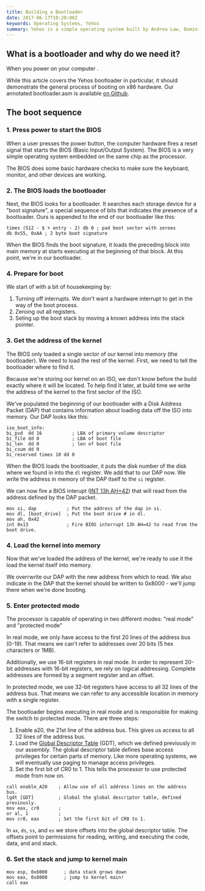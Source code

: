 ```yaml
---
title: Building a Bootloader
date: 2017-06-17T10:20:00Z
keywords: Operating Systems, Yehos
summary: Yehos is a simple operating system built by Andrea Law, Dominic Spadacene, Mortiz Neeb, Nandaja Varma, Saul Pwanson, and Vivian Brown. It runs on the x386 processor and is designed to demonstrate fundamentals of OS development. In this post I explain how the Yehos bootloader works.
---
```


## What is a bootloader and why do we need it?

When you power on your computer .

While this article covers the Yehos bootloader in particular, it should demonstrate the general process of booting on x86 hardware. Our annotated bootloader.asm is available [on Github](https://github.com/domspad/yehos/blob/master/bootloader.asm).

## The boot sequence

### 1. Press power to start the BIOS

When a user presses the power button, the computer hardware fires a reset signal that starts the BIOS (Basic Input/Output System). The BIOS is a very simple operating system embedded on the same chip as the processor. 

The BIOS does some basic hardware checks to make sure the keyboard, monitor, and other devices are working.

### 2. The BIOS loads the bootloader

Next, the BIOS looks for a bootloader. It searches each storage device for a "boot signature", a special sequence of bits that indicates the presence of a bootloader. Ours is appended to the end of our bootloader like this:

```
times (512 - $ + entry - 2) db 0 ; pad boot sector with zeroes
db 0x55, 0xAA ; 2 byte boot signature
```

When the BIOS finds the boot signature, it loads the preceding block into main memory at starts executing at the beginning of that block. At this point, we're in our bootloader.

### 4. Prepare for boot

We start of with a bit of housekeeping by:

1. Turning off interrupts. We don't want a hardware interrupt to get in the way of the boot process.
2. Zeroing out all registers.
3. Seting up the boot stack by moving a known address into the stack pointer.

### 3. Get the address of the kernel

The BIOS only loaded a single sector of our kernel into memory (the bootloader). We need to load the rest of the kernel. First, we need to tell the bootloader where to find it.

Because we're storing our kernel on an ISO, we don't know before the build exactly where it will be located. To help find it later, at build time we write the address of the kernel to the first sector of the ISO.

We've populated the beginning of our bootloader with a Disk Address Packet (DAP) that contains information about loading data off the ISO into memory. Our DAP looks like this:

```
iso_boot_info:
bi_pvd  dd 16           ; LBA of primary volume descriptor
bi_file dd 0            ; LBA of boot file
bi_len  dd 0            ; len of boot file
bi_csum dd 0
bi_reserved times 10 dd 0
```

When the BIOS loads the bootloader, it puts the disk number of the disk where we found in into the `dl` register. We add that to our DAP now. We write the address in memory of the DAP itself to the `si` register.

We can now fire a BIOS interupt ([INT 13h AH=42](https://en.wikipedia.org/wiki/INT_13H#INT_13h_AH.3D42h:_Extended_Read_Sectors_From_Drive)) that will read from the address defined by the DAP packet.

```
mov si, dap           ; Put the address of the dap in si.
mov dl, [boot_drive]  ; Put the boot drive # in dl.
mov ah, 0x42
int 0x13              ; Fire BIOS interrupt 13h AH=42 to read from the boot drive.
```

### 4. Load the kernel into memory

Now that we've loaded the address of the kernel, we're ready to use it the load the kernel itself into memory.

We overrwrite our DAP with the new address from which to read. We also indicate in the DAP that the kernel should be written to 0x8000 - we'll jump there when we're done booting.

### 5. Enter protected mode

The processor is capable of operating in two different modes: "real mode" and "protected mode" 

In real mode, we only have access to the first 20 lines of the address bus (0-19). That means we can't refer to addresses over 20 bits (5 hex characters or 1MB).

Additionally, we use 16-bit registers in real mode. In order to represent 20-bit addresses with 16-bit registers, we rely on logical addressing. Complete addresses are formed by a segment register and an offset.

In protected mode, we use 32-bit registers have access to all 32 lines of the address bus. That means we can refer to any accessible location in memory with a single register.

The bootloader begins executing in real mode and is responsible for making the switch to protected mode. There are three steps:

1. Enable a20, the 21st line of the address bus. This gives us access to all 32 lines of the address bus.
2. Load the [Global Descriptor Table](http://www.osdever.net/bkerndev/Docs/gdt.htm) (GDT), which we defined previously in our assembly. The global descriptor table defines base access privileges for certain parts of memory. Like more operating systems, we will eventually use paging to manage access privileges.
3. Set the first bit of CR0 to 1. This tells the processor to use protected mode from now on.

```
call enable_A20    ; Allow use of all address lines on the address bus.
lgdt [GDT]         ; Global the global descriptor table, defined previously.
mov eax, cr0       ;
or al, 1           ; 
mov cr0, eax       ; Set the first bit of CR0 to 1.
```

In `ax`, `ds`, `ss`, and `es` we store offsets into the global descriptor table. The offsets point to permissions for reading, writing, and executing the code, data, and and stack.

### 6. Set the stack and jump to kernel main

```
mov esp, 0x6000      ; data stack grows down
mov eax, 0x8000      ; jump to kernel main!
call eax
```
